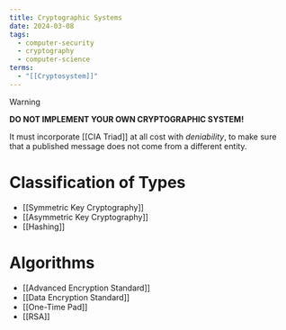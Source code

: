 ```yaml
---
title: Cryptographic Systems
date: 2024-03-08
tags:
  - computer-security
  - cryptography
  - computer-science
terms:
  - "[[Cryptosystem]]"
---
```


> [!WARNING]
>
> **DO NOT IMPLEMENT YOUR OWN CRYPTOGRAPHIC SYSTEM!**

It must incorporate [[CIA Triad]] at all cost with *deniability*, to make sure that a published message does not come from a different entity.

# Classification of Types

- [[Symmetric Key Cryptography]]
- [[Asymmetric Key Cryptography]]
- [[Hashing]]

# Algorithms

- [[Advanced Encryption Standard]]
- [[Data Encryption Standard]]
- [[One-Time Pad]]
- [[RSA]]